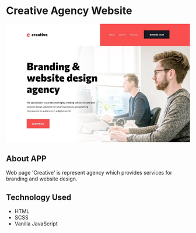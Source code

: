# Creative Agency Website

![Creative Agency Design Image](./images/design-image.jpg)

## About APP

Web page 'Creative' is represent agency which provides services for branding and website design.

## Technology Used
- HTML
- SCSS
- Vanilla JavaScript
